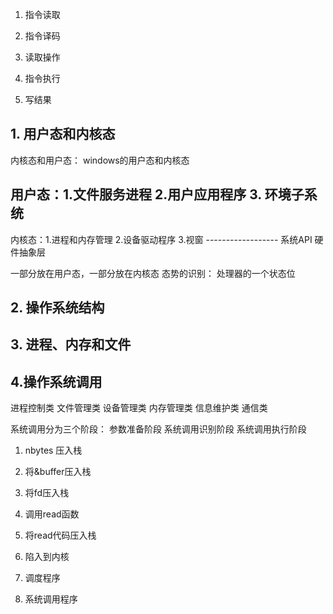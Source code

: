 1. 指令读取 

2. 指令译码

3. 读取操作

4. 指令执行

5. 写结果


## 1. 用户态和内核态
内核态和用户态：
windows的用户态和内核态

用户态：1.文件服务进程 2.用户应用程序 3. 环境子系统 
--------------------
内核态：1.进程和内存管理 2.设备驱动程序  3.视窗
            ------------------
                系统API 硬件抽象层

一部分放在用户态，一部分放在内核态
态势的识别：
处理器的一个状态位


## 2. 操作系统结构

## 3. 进程、内存和文件

## 4.操作系统调用
进程控制类
文件管理类
设备管理类
内存管理类
信息维护类
通信类

系统调用分为三个阶段：
参数准备阶段
系统调用识别阶段
系统调用执行阶段


1. nbytes 压入栈
2. 将&buffer压入栈
3. 将fd压入栈
4. 调用read函数

5. 将read代码压入栈
6. 陷入到内核
7. 调度程序
8. 系统调用程序